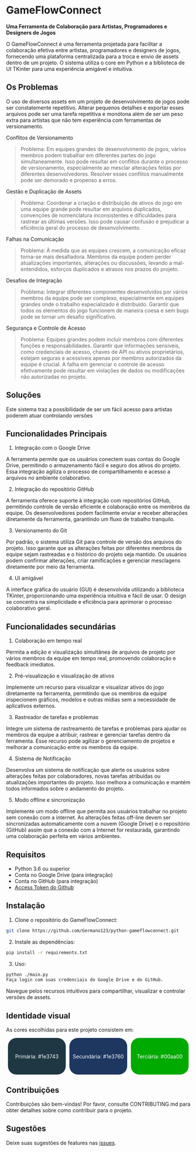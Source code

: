 # GameFlowConnect
**Uma Ferramenta de Colaboração para Artistas, Programadores e Designers de Jogos**

O GameFlowConnect é uma ferramenta projetada para facilitar a colaboração efetiva entre artistas, programadores e designers de jogos, fornecendo uma plataforma centralizada para a troca e envio de assets dentro de um projeto. O sistema utiliza o core em Python e a biblioteca de UI TKinter para uma experiência amigável e intuitiva.

## Os Problemas
O uso de diversos assets em um projeto de desenvolvimento de jogos pode ser constatemente repetitivo. Alterar pequenos detalhes e exportar esses arquivos pode ser uma tarefa repetitiva e monótona além de ser um peso extra para artistas que não tem experiência com ferramentas de versionamento.

Conflitos de Versionamento

> Problema: Em equipes grandes de desenvolvimento de jogos, vários membros podem trabalhar em diferentes partes do jogo simultaneamente. Isso pode resultar em conflitos durante o processo de versionamento, especialmente ao mesclar alterações feitas por diferentes desenvolvedores. Resolver esses conflitos manualmente pode ser demorado e propenso a erros.

Gestão e Duplicação de Assets

> Problema: Coordenar a criação e distribuição de ativos do jogo em uma equipe grande pode resultar em arquivos duplicados, convenções de nomenclatura inconsistentes e dificuldades para rastrear as últimas versões. Isso pode causar confusão e prejudicar a eficiência geral do processo de desenvolvimento.

Falhas na Comunicação

> Problema: À medida que as equipes crescem, a comunicação eficaz torna-se mais desafiadora. Membros da equipe podem perder atualizações importantes, alterações ou discussões, levando a mal-entendidos, esforços duplicados e atrasos nos prazos do projeto.

Desafios de Integração

> Problema: Integrar diferentes componentes desenvolvidos por vários membros da equipe pode ser complexo, especialmente em equipes grandes onde o trabalho especializado é distribuído. Garantir que todos os elementos do jogo funcionem de maneira coesa e sem bugs pode se tornar um desafio significativo.

Segurança e Controle de Acesso

> Problema: Equipes grandes podem incluir membros com diferentes funções e responsabilidades. Garantir que informações sensíveis, como credenciais de acesso, chaves de API ou ativos proprietários, estejam seguras e acessíveis apenas por membros autorizados da equipe é crucial. A falha em gerenciar o controle de acesso efetivamente pode resultar em violações de dados ou modificações não autorizadas no projeto.

## Soluções
Este sistema traz a possibilidade de ser um fácil acesso para artistas poderem atuar controlando versões

## Funcionalidades Principais
1. Integração com o Google Drive

A ferramenta permite que os usuários conectem suas contas do Google Drive, permitindo o armazenamento fácil e seguro dos ativos do projeto. Essa integração agiliza o processo de compartilhamento e acesso a arquivos no ambiente colaborativo.

2. Integração do repositório GitHub

A ferramenta oferece suporte à integração com repositórios GitHub, permitindo controle de versão eficiente e colaboração entre os membros da equipe. Os desenvolvedores podem facilmente enviar e receber alterações diretamente da ferramenta, garantindo um fluxo de trabalho tranquilo.

3. Versionamento do Git

Por padrão, o sistema utiliza Git para controle de versão dos arquivos do projeto. Isso garante que as alterações feitas por diferentes membros da equipe sejam rastreadas e o histórico do projeto seja mantido. Os usuários podem confirmar alterações, criar ramificações e gerenciar mesclagens diretamente por meio da ferramenta.

4. UI amigável

A interface gráfica do usuário (GUI) é desenvolvida utilizando a biblioteca TKinter, proporcionando uma experiência intuitiva e fácil de usar. O design se concentra na simplicidade e eficiência para aprimorar o processo colaborativo geral.

## Funcionalidades secundárias
1. Colaboração em tempo real

Permita a edição e visualização simultânea de arquivos de projeto por vários membros da equipe em tempo real, promovendo colaboração e feedback imediatos.

2. Pré-visualização e visualização de ativos

Implemente um recurso para visualizar e visualizar ativos do jogo diretamente na ferramenta, permitindo que os membros da equipe inspecionem gráficos, modelos e outras mídias sem a necessidade de aplicativos externos.

3. Rastreador de tarefas e problemas

Integre um sistema de rastreamento de tarefas e problemas para ajudar os membros da equipe a atribuir, rastrear e gerenciar tarefas dentro da ferramenta. Esse recurso pode agilizar o gerenciamento de projetos e melhorar a comunicação entre os membros da equipe.

4. Sistema de Notificação

Desenvolva um sistema de notificação que alerte os usuários sobre alterações feitas por colaboradores, novas tarefas atribuídas ou atualizações importantes do projeto. Isso melhora a comunicação e mantém todos informados sobre o andamento do projeto.

5. Modo offline e sincronização

Implemente um modo offline que permita aos usuários trabalhar no projeto sem conexão com a internet. As alterações feitas off-line devem ser sincronizadas automaticamente com a nuvem (Google Drive) e o repositório (GitHub) assim que a conexão com a Internet for restaurada, garantindo uma colaboração perfeita em vários ambientes.

## Requisitos
- Python 3.6 ou superior
- Conta no Google Drive (para integração)
- Conta no GitHub (para integração)
- [Access Token do Github](https://docs.github.com/pt/enterprise-cloud@latest/authentication/keeping-your-account-and-data-secure/managing-your-personal-access-tokens#como-criar-um-fine-grained-personal-access-token)

## Instalação
1. Clone o repositório do GameFlowConnect:
```bash
git clone https://github.com/Germano123/python-gameflowconnect.git
```

2. Instale as dependências:
```bash
pip install -r requirements.txt
```

3. Uso:
```bash
python ./main.py
Faça login com suas credenciais do Google Drive e do GitHub.
```

Navegue pelos recursos intuitivos para compartilhar, visualizar e controlar versões de assets.

## Identidade visual
As cores escolhidas para este projeto consistem em:
<div style="display: flex; justify-content: center; align-items: center; height: 100px">
    <div style="display: flex; justify-content: center; align-items: center; color: white; background-color: #1e3743; width: 180px; height: 100%; margin: 5px; border-radius: 23px"><p>Primária: #1e3743</p></div>
    <div style="display: flex; justify-content: center; align-items: center; color: white; background-color: #1e3760; width: 180px; height: 100%; margin: 5px; border-radius: 23px"><p>Secundária: #1e3760</p></div>
    <div style="display: flex; justify-content: center; align-items: center; color: white; background-color: #00aa00; width: 180px; height: 100%; margin: 5px; border-radius: 23px"><p>Terciária: #00aa00</p></div>
</div>

## Contribuições
Contribuições são bem-vindas! Por favor, consulte CONTRIBUTING.md para obter detalhes sobre como contribuir para o projeto.

## Sugestões
Deixe suas sugestões de features nas [issues]().
